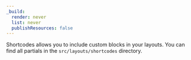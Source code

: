 ```yaml
---
_build:
  render: never
  list: never
  publishResources: false
---
```


Shortcodes allows you to include custom blocks in your layouts. You can find all partials in the `src/layouts/shortcodes` directory.
